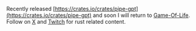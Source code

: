 Recently released [https://crates.io/crates/pipe-gpt](https://crates.io/crates/pipe-gpt) and soon I will return to [Game-Of-Life](https://github.com/craigmayhew/game-of-life). Follow on [X](https://x.com/craigmayhew) and [Twitch](https://m.twitch.tv/zeropointcraig) for rust related content. 
